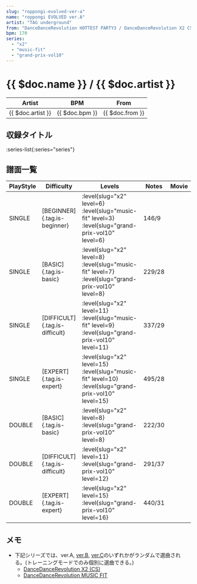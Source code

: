 ```yaml
---
slug: "roppongi-evolved-ver-a"
name: "roppongi EVOLVED ver.A"
artist: "TAG underground"
from: "DanceDanceRevolution HOTTEST PARTY3 / DanceDanceRevolution X2 CS"
bpm: 170
series:
  - "x2"
  - "music-fit"
  - "grand-prix-vol10"
---
```


# {{ $doc.name }} / {{ $doc.artist }}

|Artist|BPM|From|
|------|---|----|
|{{ $doc.artist }}|{{ $doc.bpm }}|{{ $doc.from }}|

## 収録タイトル

:series-list{:series="series"}

## 譜面一覧

|PlayStyle|Difficulty|Levels|Notes|Movie|
|---------|----------|------|-----|-----|
|SINGLE|[BEGINNER]{.tag.is-beginner}|<div class="field is-grouped is-grouped-multiline"> :level{slug="x2" level=6} :level{slug="music-fit" level=3} :level{slug="grand-prix-vol10" level=6}</div>|146/9||
|SINGLE|[BASIC]{.tag.is-basic}|<div class="field is-grouped is-grouped-multiline"> :level{slug="x2" level=8} :level{slug="music-fit" level=7} :level{slug="grand-prix-vol10" level=8}</div>|229/28||
|SINGLE|[DIFFICULT]{.tag.is-difficult}|<div class="field is-grouped is-grouped-multiline"> :level{slug="x2" level=11} :level{slug="music-fit" level=9} :level{slug="grand-prix-vol10" level=11}</div>|337/29||
|SINGLE|[EXPERT]{.tag.is-expert}|<div class="field is-grouped is-grouped-multiline"> :level{slug="x2" level=15} :level{slug="music-fit" level=10} :level{slug="grand-prix-vol10" level=15}</div>|495/28||
|DOUBLE|[BASIC]{.tag.is-basic}|<div class="field is-grouped is-grouped-multiline"> :level{slug="x2" level=8} :level{slug="grand-prix-vol10" level=8}</div>|222/30||
|DOUBLE|[DIFFICULT]{.tag.is-difficult}|<div class="field is-grouped is-grouped-multiline"> :level{slug="x2" level=11} :level{slug="grand-prix-vol10" level=12}</div>|291/37||
|DOUBLE|[EXPERT]{.tag.is-expert}|<div class="field is-grouped is-grouped-multiline"> :level{slug="x2" level=15} :level{slug="grand-prix-vol10" level=16}</div>|440/31||

## メモ

- 下記シリーズでは、ver.A, [ver.B](/songs/roppongi-evolved-ver-b), [ver.C](/songs/roppongi-evolved-ver-c)のいずれかがランダムで選曲される。(トレーニングモードでのみ個別に選曲できる。)
  - [DanceDanceRevolution X2 (CS)](/series/x2)
  - [DanceDanceRevolution MUSIC FIT](/series/music-fit)

